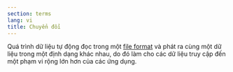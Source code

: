 ```yaml
---
section: terms
lang: vi
title: Chuyển đổi
---
```


Quá trình dữ liệu tự động đọc trong một [file format](../file-format/) và phát ra cùng một dữ liệu trong một định dạng khác nhau, do đó làm cho các dữ liệu truy cập đến một phạm vi rộng lớn hơn của các ứng dụng.
